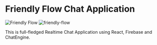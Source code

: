# Friendly Flow Chat Application

![Friendly Flow](https://i.ibb.co/GJwyy9m/Bv9-Js3-QLOLY-HD.jpg)
![friendly-flow](https://github.com/EmmanuelMoshood/friendly-flow-chat-app/assets/100259567/4fa2f6ad-43e0-4cd2-9422-874203985b2c)


This is full-fledged Realtime Chat Application using React, Firebase and ChatEngine.

